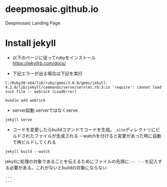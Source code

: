 # deepmosaic.github.io
Deepmosaic Landing Page


# Install jekyll
- 以下のページに従ってrubyをインストール  
  https://jekyllrb.com/docs/  

- 下記エラーが出る場合は下記を実行

```
C:/Ruby30-x64/lib/ruby/gems/3.0.0/gems/jekyll-4.2.0/lib/jekyll/commands/serve/servlet.rb:3:in `require': cannot load such file -- webrick (LoadError)

bundle add webrick
```

- server起動
serverではなくserve
```
jekyll serve
```

- コードを変更したらbuildコマンドでコードを生成。`_site`ディレクトリにビルドされたファイルが生成される
  --watchを付けると変更があった時に自動で再ビルドしてくれる
```
jekyll build --watch
```

jekyllに処理の対象であることを伝えるためにファイルの先頭に`--- ---`を記入する必要がある。これがないとbuildの対象にならない
```
---
---
```
